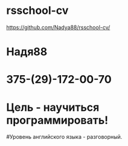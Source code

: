 # rsschool-cv

https://github.com/Nadya88/rsschool-cv/

#  Надя88
# 375-(29)-172-00-70
#  Цель  - научиться программировать!
#Уровень английского языка - разговорный.
